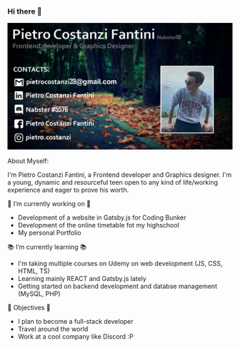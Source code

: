 ### Hi there 👋

![Header](https://github.com/Nabster101/Nabster101/blob/main/ReadmeBanner.png "Header")

About Myself:

I'm Pietro Costanzi Fantini, a Frontend developer and Graphics designer. I'm a young, dynamic and resourceful teen open to any kind of life/working experience and eager to prove his worth. 

🔨 I’m currently working on 🔨
- Development of a website in Gatsby.js for Coding Bunker
- Development of the online timetable fot my highschool 
- My personal Portfolio 

📚 I’m currently learning 📚
- I'm taking multiple courses on Udemy on web development (JS, CSS, HTML, TS)
- Learning mainly REACT and Gatsby.js lately
- Getting started on backend development and databse management (MySQL, PHP)

🚀 Objectives 🚀
- I plan to become a full-stack developer
- Travel around the world
- Work at a cool company like Discord :P
